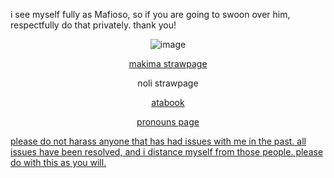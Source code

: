 <p align="center">

i see myself fully as Mafioso, so if you are going to swoon over him, respectfully do that privately. thank you!


<div align="center">
<img src="https://ik.imagekit.io/zrgresdqq/d2967477987c0c013fa5f426a43a0f42.jpg" alt="image" />
</div>

                    
<p align="center"><a
href="https://labsenct.straw.page"

makima strawpage

<p align="center"><a
hred="https://nolibrah.straw.page"

noli strawpage

<p align="center"><a
href="https://labsenct.atabook.org"

atabook

<p align="center"><a
href="https://en.pronouns.page/@labsenct"

pronouns page

<p align="center">

please do not harass anyone that has had issues with me in the past. all issues have been resolved, and i distance myself from those people. please do with this as you will.